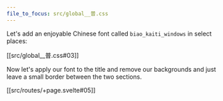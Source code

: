 ```yaml
---
file_to_focus: src/global__普.css
---
```


Let's add an enjoyable Chinese font called `biao_kaiti_windows` in select places:

[[src/global__普.css#03]]

Now let's apply our font to the title and remove our backgrounds and just leave a small border between the two sections.

[[src/routes/+page.svelte#05]]

